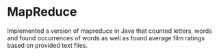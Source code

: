 # MapReduce

Implemented a version of mapreduce in Java that counted letters, words and found occurrences of words as well as found average film ratings based on provided text files.
